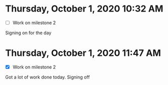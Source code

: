 # Thursday, October  1, 2020 10:32 AM
- [ ] Work on milestone 2

Signing on for the day

# Thursday, October  1, 2020 11:47 AM
- [x] Work on milestone 2

Got a lot of work done today. Signing off
